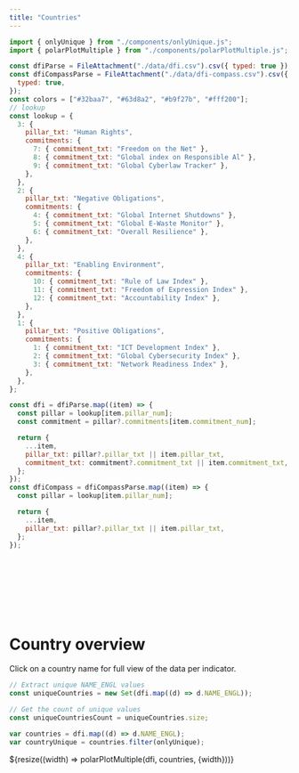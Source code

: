 ```yaml
---
title: "Countries"
---
```


<!-- back to root button -->

<a href="./" class="back-to-root">
  <span class="arrow"></span>
</a>

<!-- import externals -->
<head>
<link rel="preconnect" href="https://fonts.googleapis.com">
<link rel="preconnect" href="https://fonts.gstatic.com" crossorigin>
<link href="https://fonts.googleapis.com/css2?family=Noto+Sans:ital,wght@0,100..900;1,100..900&family=Nunito+Sans:ital,opsz,wght@0,6..12,200..1000;1,6..12,200..1000&family=PT+Sans:ital,wght@0,400;0,700;1,400;1,700&display=swap" rel="stylesheet">
<link rel="stylesheet" href="style.css">
</head>

<!-- import components -->

```js
import { onlyUnique } from "./components/onlyUnique.js";
import { polarPlotMultiple } from "./components/polarPlotMultiple.js";
```

<!-- data -->

```js
const dfiParse = FileAttachment("./data/dfi.csv").csv({ typed: true });
const dfiCompassParse = FileAttachment("./data/dfi-compass.csv").csv({
  typed: true,
});
const colors = ["#32baa7", "#63d8a2", "#b9f27b", "#fff200"];
// lookup
const lookup = {
  3: {
    pillar_txt: "Human Rights",
    commitments: {
      7: { commitment_txt: "Freedom on the Net" },
      8: { commitment_txt: "Global index on Responsible Al" },
      9: { commitment_txt: "Global Cyberlaw Tracker" },
    },
  },
  2: {
    pillar_txt: "Negative Obligations",
    commitments: {
      4: { commitment_txt: "Global Internet Shutdowns" },
      5: { commitment_txt: "Global E-Waste Monitor" },
      6: { commitment_txt: "Overall Resilience" },
    },
  },
  4: {
    pillar_txt: "Enabling Environment",
    commitments: {
      10: { commitment_txt: "Rule of Law Index" },
      11: { commitment_txt: "Freedom of Expression Index" },
      12: { commitment_txt: "Accountability Index" },
    },
  },
  1: {
    pillar_txt: "Positive Obligations",
    commitments: {
      1: { commitment_txt: "ICT Development Index" },
      2: { commitment_txt: "Global Cybersecurity Index" },
      3: { commitment_txt: "Network Readiness Index" },
    },
  },
};
```

```js
const dfi = dfiParse.map((item) => {
  const pillar = lookup[item.pillar_num];
  const commitment = pillar?.commitments[item.commitment_num];

  return {
    ...item,
    pillar_txt: pillar?.pillar_txt || item.pillar_txt,
    commitment_txt: commitment?.commitment_txt || item.commitment_txt,
  };
});
const dfiCompass = dfiCompassParse.map((item) => {
  const pillar = lookup[item.pillar_num];

  return {
    ...item,
    pillar_txt: pillar?.pillar_txt || item.pillar_txt,
  };
});
```

<div style="height: 100px;"></div>

# Country overview

Click on a country name for full view of the data per indicator.

```js
// Extract unique NAME_ENGL values
const uniqueCountries = new Set(dfi.map((d) => d.NAME_ENGL));

// Get the count of unique values
const uniqueCountriesCount = uniqueCountries.size;
```

```js
var countries = dfi.map((d) => d.NAME_ENGL);
var countryUnique = countries.filter(onlyUnique);
```

<div class="grid grid-cols-1">
<div class="card" id="polarPlotMultiple">
    ${resize((width) => polarPlotMultiple(dfi, countries, {width}))}
  </div>
</div>

